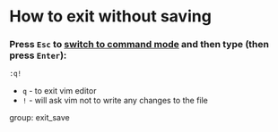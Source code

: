 # How to exit without saving

### Press `Esc` to [switch to command mode](/vim/how-to-switch-to-command-mode) and then type (then press `Enter`):

```bash
:q!
```

- `q` - to exit vim editor
- `!` - will ask vim not to write any changes to the file

group: exit_save


